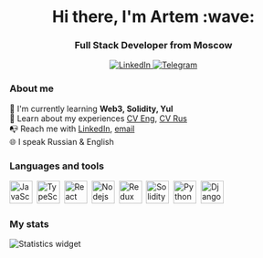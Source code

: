 <div id="header" align="center">
    <h1>Hi there, I'm Artem :wave:</h1>
    <h3>Full Stack Developer from Moscow</h3>
</div>

<div align="center">
  <a href="https://www.linkedin.com/in/artem-gadliba-934884253/" align="center">
      <img src="https://img.shields.io/badge/LinkedIn-0077B5?style=for-the-badge&logo=linkedin&logoColor=white" alt="LinkedIn"/>
  </a>
  <a href="https://t.me/OxHiR0" align="center">
      <img src="https://img.shields.io/badge/Telegram-0077B5?style=for-the-badge&logo=telegram&logoColor=white" alt="Telegram"/>
  </a>
</div>

### About me

:blue_book: I'm currently learning **Web3, Solidity, Yul**  
:page_facing_up: Learn about my experiences [CV Eng](https://resume.io/r/h3FyAndbj), [CV Rus](https://hh.ru/applicant/resumes/view?resume=4ae47691ff0c843ae50039ed1f776355703059)  
:mailbox_with_no_mail: Reach me with [LinkedIn](https://www.linkedin.com/in/artem-gadliba-934884253/), [email](mailto:artgadliba@gmail.com)  
:globe_with_meridians: I speak Russian & English

### Languages and tools

<img src="https://cdn.jsdelivr.net/gh/devicons/devicon/icons/javascript/javascript-original.svg" width="40" height="40" alt="JavaScript" />&nbsp;
<img src="https://cdn.jsdelivr.net/gh/devicons/devicon/icons/typescript/typescript-original.svg" width="40" height="40" alt="TypeScript" />&nbsp;
<img src="https://cdn.jsdelivr.net/gh/devicons/devicon/icons/react/react-original.svg" width="40" height="40" alt="React" />&nbsp;
<img src="https://cdn.jsdelivr.net/gh/devicons/devicon/icons/nodejs/nodejs-original-wordmark.svg" width="40" height="40" alt="Nodejs" />&nbsp;
<img src="https://cdn.jsdelivr.net/gh/devicons/devicon/icons/redux/redux-original.svg" width="40" height="40" alt="Redux" />&nbsp;
<img src="https://cdn.jsdelivr.net/gh/devicons/devicon/icons/solidity/solidity-original.svg" width="40" height="40" alt="Solidity" />&nbsp;
<img src="https://cdn.jsdelivr.net/gh/devicons/devicon/icons/python/python-original.svg" width="40" height="40" alt="Python" />&nbsp;
<img src="https://cdn.jsdelivr.net/gh/devicons/devicon/icons/django/django-plain.svg" width="40" height="40" alt="Django" />&nbsp;

### My stats

<img src="http://github-profile-summary-cards.vercel.app/api/cards/profile-details?username=artgadliba&theme=algolia" alt="Statistics widget" />
          
